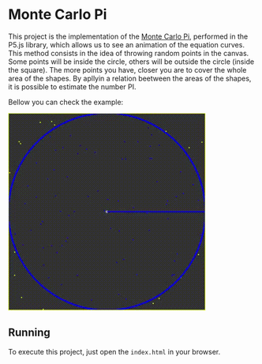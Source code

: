 # Monte Carlo Pi
This project is the implementation of the [Monte Carlo Pi](https://en.wikipedia.org/wiki/Monte_Carlo_method), performed in the P5.js library, which allows us to see an animation of the equation curves. This method consists in the idea of throwing random points in the canvas. Some points will be inside the circle, others will be outside the circle (inside the square). The more points you have, closer you are to cover the whole area of the shapes. By apllyin a relation beetween the areas of the shapes, it is possible to estimate the number PI.

Bellow you can check the example:


![](MonteCarloPi.gif)

## Running
To execute this project, just open the `index.html` in your browser.